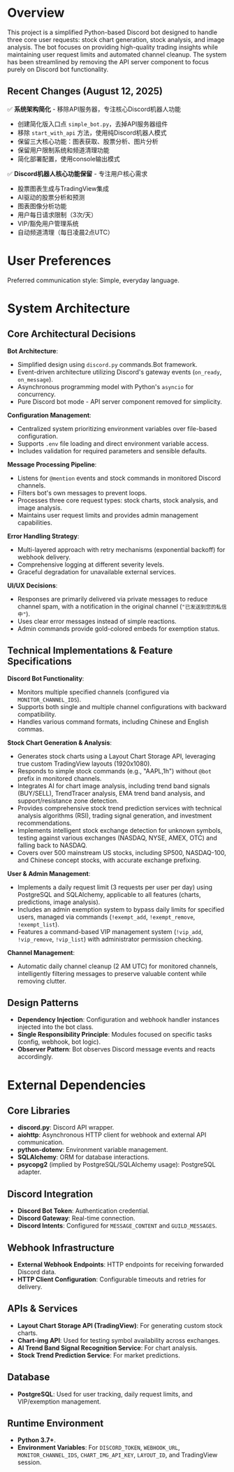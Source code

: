 # Overview

This project is a simplified Python-based Discord bot designed to handle three core user requests: stock chart generation, stock analysis, and image analysis. The bot focuses on providing high-quality trading insights while maintaining user request limits and automated channel cleanup. The system has been streamlined by removing the API server component to focus purely on Discord bot functionality.

## Recent Changes (August 12, 2025)

✅ **系统架构简化** - 移除API服务器，专注核心Discord机器人功能
- 创建简化版入口点 `simple_bot.py`，去掉API服务器组件
- 移除 `start_with_api` 方法，使用纯Discord机器人模式
- 保留三大核心功能：图表获取、股票分析、图片分析
- 保留用户限制系统和频道清理功能
- 简化部署配置，使用console输出模式

✅ **Discord机器人核心功能保留** - 专注用户核心需求
- 股票图表生成与TradingView集成 
- AI驱动的股票分析和预测
- 图表图像分析功能
- 用户每日请求限制（3次/天）
- VIP/豁免用户管理系统
- 自动频道清理（每日凌晨2点UTC）

# User Preferences

Preferred communication style: Simple, everyday language.

# System Architecture

## Core Architectural Decisions

**Bot Architecture**:
- Simplified design using `discord.py` commands.Bot framework.
- Event-driven architecture utilizing Discord's gateway events (`on_ready`, `on_message`).
- Asynchronous programming model with Python's `asyncio` for concurrency.
- Pure Discord bot mode - API server component removed for simplicity.

**Configuration Management**:
- Centralized system prioritizing environment variables over file-based configuration.
- Supports `.env` file loading and direct environment variable access.
- Includes validation for required parameters and sensible defaults.

**Message Processing Pipeline**:
- Listens for `@mention` events and stock commands in monitored Discord channels.
- Filters bot's own messages to prevent loops.
- Processes three core request types: stock charts, stock analysis, and image analysis.
- Maintains user request limits and provides admin management capabilities.

**Error Handling Strategy**:
- Multi-layered approach with retry mechanisms (exponential backoff) for webhook delivery.
- Comprehensive logging at different severity levels.
- Graceful degradation for unavailable external services.

**UI/UX Decisions**:
- Responses are primarily delivered via private messages to reduce channel spam, with a notification in the original channel (`"已发送到您的私信中"`).
- Uses clear error messages instead of simple reactions.
- Admin commands provide gold-colored embeds for exemption status.

## Technical Implementations & Feature Specifications

**Discord Bot Functionality**:
- Monitors multiple specified channels (configured via `MONITOR_CHANNEL_IDS`).
- Supports both single and multiple channel configurations with backward compatibility.
- Handles various command formats, including Chinese and English commas.

**Stock Chart Generation & Analysis**:
- Generates stock charts using a Layout Chart Storage API, leveraging true custom TradingView layouts (1920x1080).
- Responds to simple stock commands (e.g., "AAPL,1h") without `@bot` prefix in monitored channels.
- Integrates AI for chart image analysis, including trend band signals (BUY/SELL), TrendTracer analysis, EMA trend band analysis, and support/resistance zone detection.
- Provides comprehensive stock trend prediction services with technical analysis algorithms (RSI), trading signal generation, and investment recommendations.
- Implements intelligent stock exchange detection for unknown symbols, testing against various exchanges (NASDAQ, NYSE, AMEX, OTC) and falling back to NASDAQ.
- Covers over 500 mainstream US stocks, including SP500, NASDAQ-100, and Chinese concept stocks, with accurate exchange prefixing.

**User & Admin Management**:
- Implements a daily request limit (3 requests per user per day) using PostgreSQL and SQLAlchemy, applicable to all features (charts, predictions, image analysis).
- Includes an admin exemption system to bypass daily limits for specified users, managed via commands (`!exempt_add`, `!exempt_remove`, `!exempt_list`).
- Features a command-based VIP management system (`!vip_add`, `!vip_remove`, `!vip_list`) with administrator permission checking.

**Channel Management**:
- Automatic daily channel cleanup (2 AM UTC) for monitored channels, intelligently filtering messages to preserve valuable content while removing clutter.

## Design Patterns

- **Dependency Injection**: Configuration and webhook handler instances injected into the bot class.
- **Single Responsibility Principle**: Modules focused on specific tasks (config, webhook, bot logic).
- **Observer Pattern**: Bot observes Discord message events and reacts accordingly.

# External Dependencies

## Core Libraries
- **discord.py**: Discord API wrapper.
- **aiohttp**: Asynchronous HTTP client for webhook and external API communication.
- **python-dotenv**: Environment variable management.
- **SQLAlchemy**: ORM for database interactions.
- **psycopg2** (implied by PostgreSQL/SQLAlchemy usage): PostgreSQL adapter.

## Discord Integration
- **Discord Bot Token**: Authentication credential.
- **Discord Gateway**: Real-time connection.
- **Discord Intents**: Configured for `MESSAGE_CONTENT` and `GUILD_MESSAGES`.

## Webhook Infrastructure
- **External Webhook Endpoints**: HTTP endpoints for receiving forwarded Discord data.
- **HTTP Client Configuration**: Configurable timeouts and retries for delivery.

## APIs & Services
- **Layout Chart Storage API (TradingView)**: For generating custom stock charts.
- **Chart-img API**: Used for testing symbol availability across exchanges.
- **AI Trend Band Signal Recognition Service**: For chart analysis.
- **Stock Trend Prediction Service**: For market predictions.

## Database
- **PostgreSQL**: Used for user tracking, daily request limits, and VIP/exemption management.

## Runtime Environment
- **Python 3.7+**.
- **Environment Variables**: For `DISCORD_TOKEN`, `WEBHOOK_URL`, `MONITOR_CHANNEL_IDS`, `CHART_IMG_API_KEY`, `LAYOUT_ID`, and TradingView session.